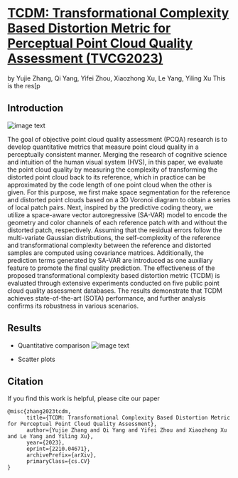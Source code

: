 # [TCDM: Transformational Complexity Based Distortion Metric for Perceptual Point Cloud Quality Assessment (TVCG2023)](https://arxiv.org/abs/2210.04671)
by Yujie Zhang, Qi Yang, Yifei Zhou, Xiaozhong Xu, Le Yang, Yiling Xu
This is the res[p

## Introduction
![image text](https://github.com/zyj1318053/TCDM/blob/main/fig/Framework.png)

The goal of objective point cloud quality assessment (PCQA) research is to develop quantitative metrics that measure point cloud quality in a perceptually consistent manner. Merging the research of cognitive science and intuition of the human visual system (HVS), in this paper, we evaluate the point cloud quality by measuring the complexity of transforming the distorted point cloud back to its reference, which in practice can be approximated by the code length of one point cloud when the other is given. For this purpose, we first make space segmentation for the reference and distorted point clouds based on a 3D Voronoi diagram to obtain a series of local patch pairs. Next, inspired by the predictive coding theory, we utilize a space-aware vector autoregressive (SA-VAR) model to encode the geometry and color channels of each reference patch with and without the distorted patch, respectively. Assuming that the residual errors follow the multi-variate Gaussian distributions, the self-complexity of the reference and transformational complexity between the reference and distorted samples are computed using covariance matrices. Additionally, the prediction terms generated by SA-VAR are introduced as one auxiliary feature to promote the final quality prediction. The effectiveness of the proposed transformational complexity based distortion metric (TCDM) is evaluated through extensive experiments conducted on five public point cloud quality assessment databases. The results demonstrate that TCDM achieves state-of-the-art (SOTA) performance, and further analysis confirms its robustness in various scenarios. 

## Results
- Quantitative comparison
![image text](https://github.com/zyj1318053/TCDM/blob/main/fig/table.png)

- Scatter plots



## Citation
If you find this work is helpful, please cite our paper
```
@misc{zhang2023tcdm,
      title={TCDM: Transformational Complexity Based Distortion Metric for Perceptual Point Cloud Quality Assessment}, 
      author={Yujie Zhang and Qi Yang and Yifei Zhou and Xiaozhong Xu and Le Yang and Yiling Xu},
      year={2023},
      eprint={2210.04671},
      archivePrefix={arXiv},
      primaryClass={cs.CV}
}
```
